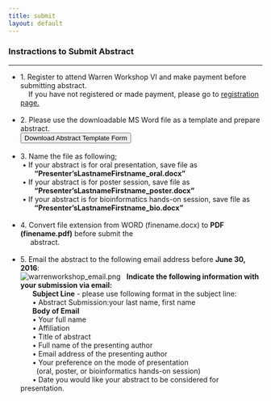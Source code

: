 ```yaml
---
title: submit
layout: default
---
```

<!-- MAIN CONTENT -->
<div id="main_content_wrap" class="outer">
  <section id="main_content" class="inner">
    <h3 id="location">Instractions to Submit Abstract</h3>
    <hr>

<ul class="instraction">
  <li>
   1. Register to attend  Warren Workshop VI and make payment before submitting abstract.<br>
   &nbsp;  &nbsp; If you have not registered or made payment, please go to <a href="a href="{{site.url}}/registration">registration page.</a>
  </li>
  <br>
  
  <li>
   2. Please use the downloadable MS Word file as a template and prepare abstract.</li>
   <a href="{{site.url}}/images/AbstractTemplate.docx" class="downloadAbstract">
     <input id="button_submit_instraction" class="button_submit" type="button" alt="submit" value="Download Abstract Template Form">
   </a>
  <br>
  <br>
  <li>
   3. Name the file as following;<br>
    &nbsp;&#x2022 If your abstract is for oral presentation, save file as<br> 
    &nbsp; &nbsp; &nbsp; &nbsp;<strong>“Presenter’sLastnameFirstname_oral.docx”</strong><br>
    &nbsp;&#x2022 If your abstract is for poster session, save file as <br>
    &nbsp; &nbsp; &nbsp; &nbsp;<strong>“Presenter’sLastnameFirstname_poster.docx”</strong><br>
    &nbsp;&#x2022 If your abstract is for bioinformatics hands-on session, save file as<br>
    &nbsp; &nbsp; &nbsp; &nbsp;<strong>“Presenter’sLastnameFirstname_bio.docx”</strong>
  </li>
  <br>
  <li>
    4.	Convert file extension from WORD (finename.docx) to <strong>PDF (finename.pdf)</strong> before submit the <br>
     &nbsp; &nbsp; &nbsp;abstract.
  </li>
  <br>
  <li>
    5. Email the abstract to the following email address before <strong>June 30, 2016</strong>:<br>
    <img class="abstract" alt="warrenworkshop_email.png" src="../../images/warrenworkshop_email.png" border="0">
    &nbsp; <strong>Indicate the following information with your submission via email:</strong><br>
    &nbsp; &nbsp; &nbsp; <strong>Subject Line</strong> - please use following format in the subject line:<br>
    &nbsp; &nbsp; &nbsp; &#x2022 Abstract Submission:your last name, first name<br>
    &nbsp; &nbsp; &nbsp; <strong>Body of Email</strong><br>
    &nbsp; &nbsp; &nbsp; &#x2022 Your full name<br>
    &nbsp; &nbsp; &nbsp; &#x2022 Affiliation<br>
    &nbsp; &nbsp; &nbsp; &#x2022 Title of abstract<br>
    &nbsp; &nbsp; &nbsp; &#x2022 Full name of the presenting author<br>
    &nbsp; &nbsp; &nbsp; &#x2022 Email address of the presenting author<br>
    &nbsp; &nbsp; &nbsp; &#x2022 Your preference on the mode of presentation<br>
    &nbsp; &nbsp; &nbsp; &nbsp; (oral, poster, or bioinformatics hands-on session)<br>
    &nbsp; &nbsp; &nbsp; &#x2022 Date you would like your abstract to be considered for presentation.
  
  </li>
</ul>

</section>
</div>
